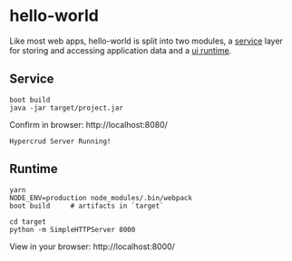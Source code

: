 # hello-world

Like most web apps, hello-world is split into two modules,
a [service](#service) layer for storing and accessing application data and a [ui runtime](#runtime).

## Service

    boot build
    java -jar target/project.jar

Confirm in browser: http://localhost:8080/

    Hypercrud Server Running!

## Runtime

    yarn
    NODE_ENV=production node_modules/.bin/webpack
    boot build     # artifacts in `target`

    cd target
    python -m SimpleHTTPServer 8000

View in your browser: http://localhost:8000/
